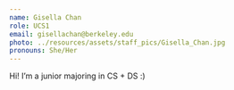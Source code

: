 ```yaml
---
name: Gisella Chan
role: UCS1
email: gisellachan@berkeley.edu
photo: ../resources/assets/staff_pics/Gisella_Chan.jpg
pronouns: She/Her
---
```

Hi! I’m a junior majoring in CS + DS :)